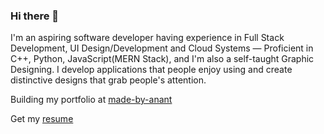 ### Hi there 👋

I'm an aspiring software developer having experience in Full Stack Development, UI Design/Development and Cloud Systems — Proficient in C++, Python, JavaScript(MERN Stack), and I'm also a self-taught Graphic Designing. I develop applications that people enjoy using and create distinctive designs that grab people's attention.

Building my portfolio at [made-by-anant](https://made-by-anant.vercel.app/)

Get my [resume](https://made-by-anant.vercel.app/media/Anant%20Dhok.pdf)

<!--
**anantdhok/anantdhok** is a ✨ _special_ ✨ repository because its `README.md` (this file) appears on your GitHub profile.

Here are some ideas to get you started:

- 🔭 I’m currently working on ...
- 🌱 I’m currently learning ...
- 👯 I’m looking to collaborate on ...
- 🤔 I’m looking for help with ...
- 💬 Ask me about ...
- 📫 How to reach me: ...
- 😄 Pronouns: ...
- ⚡ Fun fact: ...
-->
